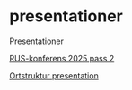 # presentationer
Presentationer


[RUS-konferens 2025 pass 2](https://region-vastmanland.github.io/presentationer/RUS_pass2.html)

[Ortstruktur presentation](https://region-vastmanland.github.io/presentationer/Kartpresentation.html) 
